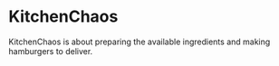 # KitchenChaos
KitchenChaos is about preparing the available ingredients and making hamburgers to deliver.
